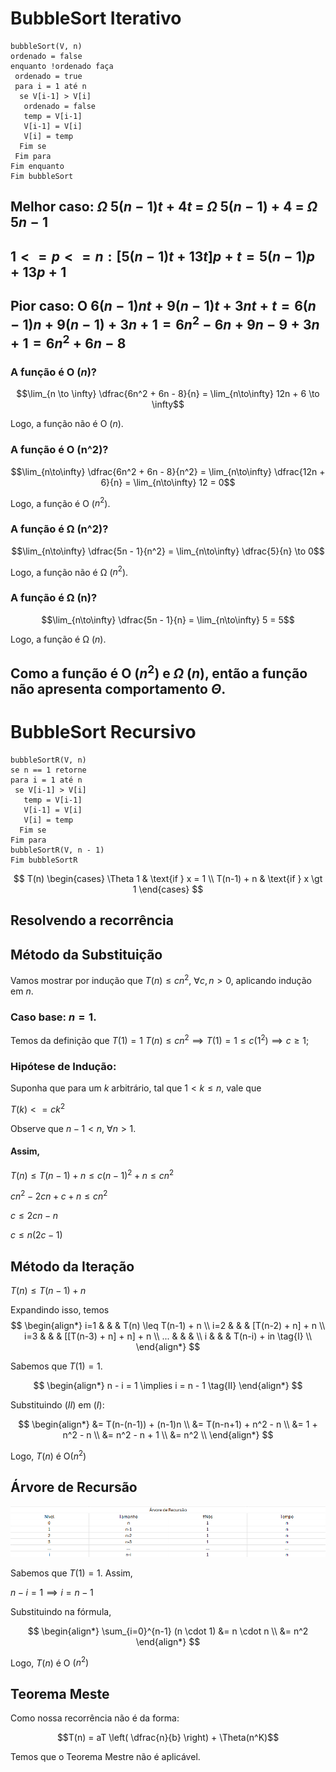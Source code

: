 # BubbleSort Iterativo
```
bubbleSort(V, n)
ordenado = false
enquanto !ordenado faça
 ordenado = true
 para i = 1 até n
  se V[i-1] > V[i]
   ordenado = false
   temp = V[i-1]
   V[i-1] = V[i]
   V[i] = temp
  Fim se
 Fim para
Fim enquanto
Fim bubbleSort
```

## Melhor caso: $\Omega$ $5(n-1)t + 4t$ = $\Omega$ $5(n-1) + 4$ = $\Omega$ $5n - 1$

## $1 <= p <= n: [5(n-1)t + 13t]p + t = 5(n-1)p + 13p + 1$

## Pior caso: O $6(n-1)nt + 9(n-1)t + 3nt + t = 6(n-1)n + 9(n-1) + 3n + 1 = 6n^2 - 6n + 9n - 9 + 3n + 1 = 6n^2 + 6n - 8$

### A função é O ($n$)? 
 $$\lim_{n \to \infty} \dfrac{6n^2 + 6n - 8}{n} = \lim_{n\to\infty} 12n + 6 \to \infty$$

 Logo, a função não é O ($n$).
### A função é O (n^2)?
 $$\lim_{n\to\infty} \dfrac{6n^2 + 6n - 8}{n^2} = \lim_{n\to\infty} \dfrac{12n + 6}{n} = \lim_{n\to\infty} 12 = 0$$

 Logo, a função é O ($n^2$).

### A função é Ω (n^2)?
 $$\lim_{n\to\infty} \dfrac{5n - 1}{n^2} = \lim_{n\to\infty} \dfrac{5}{n} \to 0$$
 
 Logo, a função não é Ω ($n^2$).
### A função é Ω (n)?
 $$\lim_{n\to\infty} \dfrac{5n - 1}{n} = \lim_{n\to\infty} 5 = 5$$
 
 Logo, a função é Ω ($n$).

## Como a função é O ($n^2$) e $\Omega$ ($n$), então a função não apresenta comportamento $Θ$.

# BubbleSort Recursivo
```
bubbleSortR(V, n)
se n == 1 retorne
para i = 1 até n
 se V[i-1] > V[i]
   temp = V[i-1]
   V[i-1] = V[i]
   V[i] = temp
  Fim se
Fim para
bubbleSortR(V, n - 1)
Fim bubbleSortR
```
$$
T(n) 
\begin{cases}
  \Theta 1 & \text{if } x = 1 \\
  T(n-1) + n  & \text{if } x \gt 1
\end{cases}
$$

## Resolvendo a recorrência
## Método da Substituição
Vamos mostrar por indução que $T(n) \leq cn^2$, $\forall c, n \gt 0$, aplicando indução em $n$.

### Caso base: $n = 1$.
Temos da definição que $T(1) = 1$
$T(n) \leq cn^2 \implies T(1) = 1 \leq  c(1^2) \implies c \geq 1$;

### Hipótese de Indução: 

Suponha que para um $k$ arbitrário, tal que $1 \lt k \leq n$, vale que

$T(k) <= ck^2$

Observe que $n-1 < n$, $\forall n > 1$.

#### Assim,

$T(n) \leq T(n-1) + n \leq c(n-1)^2 + n \leq cn^2$

$cn^2 - 2cn + c + n \leq cn^2$

$c \leq 2cn - n$

$c \leq n(2c - 1)$

## Método da Iteração
$T(n) \leq T(n-1) + n$

Expandindo isso, temos
$$
\begin{align*}
i=1 & & & T(n) \leq  T(n-1) + n \\
i=2 & & & [T(n-2) + n] + n \\
i=3 & & & [[T(n-3) + n] + n] + n \\
... & & & \\
i   & & & T(n-i) + in \tag{I} \\
\end{align*}
$$

Sabemos que $T(1) = 1$.

$$
\begin{align*}
n - i = 1 \implies i = n - 1 \tag{II}
\end{align*}
$$

Substituindo $(II)$ em $(I)$:

$$
\begin{align*}
&= T(n-(n-1)) + (n-1)n  \\
&= T(n-n+1) + n^2 - n \\
&= 1 + n^2 - n \\
&= n^2 - n + 1 \\
&= n^2 \\
\end{align*}
$$

Logo, $T(n)$ é O($n^2$)

## Árvore de Recursão
![image info](./images/tabela_arvore_recursao.png "Tabela da Árvore de Recursão")

Sabemos que $T(1) = 1$. Assim,

$n-i = 1 \implies i = n-1$

Substituindo na fórmula,

$$
\begin{align*}
 \sum_{i=0}^{n-1} (n \cdot 1) &= n \cdot n \\
 &= n^2
\end{align*}
$$

Logo, $T(n)$ é O $(n^2)$

## Teorema Meste
Como nossa recorrência não é da forma:

$$T(n) = aT \left( \dfrac{n}{b} \right) + \Theta(n^K)$$

Temos que o Teorema Mestre não é aplicável.
